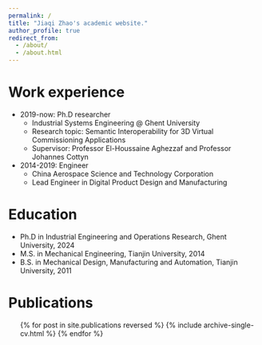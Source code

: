```yaml
---
permalink: /
title: "Jiaqi Zhao's academic website."
author_profile: true
redirect_from: 
  - /about/
  - /about.html
---
```


Work experience
======
* 2019-now: Ph.D researcher
  * Industrial Systems Engineering @ Ghent University
  * Research topic: Semantic Interoperability for 3D Virtual Commissioning Applications
  * Supervisor: Professor El-Houssaine Aghezzaf and Professor Johannes Cottyn
* 2014-2019: Engineer
  * China Aerospace Science and Technology Corporation
  * Lead Engineer in Digital Product Design and Manufacturing
 
Education
======
* Ph.D in Industrial Engineering and Operations Research, Ghent University, 2024
* M.S. in Mechanical Engineering, Tianjin University, 2014
* B.S. in Mechanical Design, Manufacturing and Automation, Tianjin University, 2011
  
Publications
======
  <ul>{% for post in site.publications reversed %}
    {% include archive-single-cv.html %}
  {% endfor %}</ul>
